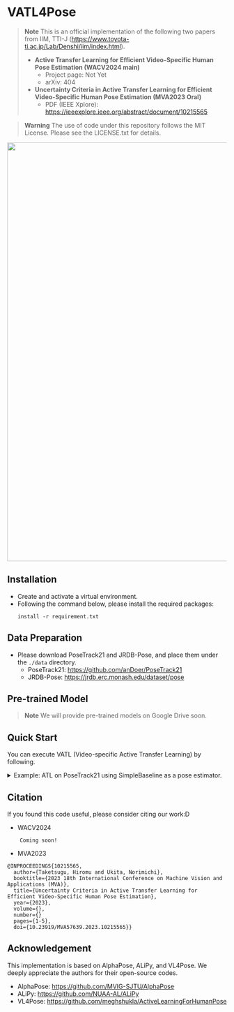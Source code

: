 # VATL4Pose
> **Note**
> This is an official implementation of the following two papers from IIM, TTI-J (https://www.toyota-ti.ac.jp/Lab/Denshi/iim/index.html).
> - **Active Transfer Learning for Efficient Video-Specific Human Pose Estimation (WACV2024 main)**
>   - Project page: Not Yet
>   - arXiv: 404
> - **Uncertainty Criteria in Active Transfer Learning for Efficient Video-Specific Human Pose Estimation (MVA2023 Oral)**
>   - PDF (IEEE Xplore): https://ieeexplore.ieee.org/abstract/document/10215565

> **Warning**
> The use of code under this repository follows the MIT License. Please see the LICENSE.txt for details.

<div align="center">
    <img src=".github/overview.png", width="960">
</div>

## Installation
- Create and activate a virtual environment.
- Following the command below, please install the required packages:
    ```pip
    install -r requirement.txt
    ```
    
## Data Preparation
- Please download PoseTrack21 and JRDB-Pose, and place them under the `./data` directory.
    - PoseTrack21: https://github.com/anDoer/PoseTrack21
    - JRDB-Pose: https://jrdb.erc.monash.edu/dataset/pose

## Pre-trained Model
> **Note**
> We will provide pre-trained models on Google Drive soon.

## Quick Start
You can execute VATL (Video-specific Active Transfer Learning) by following.
<details><summary><bold>Example: ATL on PoseTrack21 using SimpleBaseline as a pose estimator.</bold></summary>

1. **(Optional) Train an initial pose estimator from scratch**
    ``` python
    ./scripts/posetrack_train.py --cfg ./configs/posetrack21/{CONFIG_FILE} --exp-id {EXP_ID}
    ```
2. **(Optional) Evaluate the performance of the pre-trained model on train/val/test split**
    ``` python
    ./scripts/poseestimatoreval.py --cfg ./configs/posetrack21/{CONFIG_FILE} --exp-id {EXP_ID}
    ```
3. **(Optional) Pre-train the AutoEncoder for WPU (Whole-body Pose Unnaturalness)**
    ``` python
    ./scripts/wholebodyAE_train --dataset_type Posetrack21
    ```
4. **Execute Video-specific Active Transfer Learning on test videos**

    Please specify the detailed settings in the shell script if you like.
    ``` bash
    ./scripts/run_active_learning.sh ${GPU_ID}
    ```
5. **Evaluate the results of video-specific ATL**

    Please specify the results to summarize in the Python script.
    ``` python
    ./scripts/detailed_result.py
    ```
6. **(Optional) Visualize the estimated poses on each ATL cycle**

    Please specify the results to summarize in the Python script.
    ``` python
    ./scripts/visualize_result.py
    ```
</details>

## Citation
If you found this code useful, please consider citing our work:D
- WACV2024
```
    Coming soon!
```
- MVA2023
```
@INPROCEEDINGS{10215565,
  author={Taketsugu, Hiromu and Ukita, Norimichi},
  booktitle={2023 18th International Conference on Machine Vision and Applications (MVA)}, 
  title={Uncertainty Criteria in Active Transfer Learning for Efficient Video-Specific Human Pose Estimation}, 
  year={2023},
  volume={},
  number={}
  pages={1-5},
  doi={10.23919/MVA57639.2023.10215565}}
```

## Acknowledgement
This implementation is based on AlphaPose, ALiPy, and VL4Pose.
We deeply appreciate the authors for their open-source codes.
- AlphaPose: https://github.com/MVIG-SJTU/AlphaPose
- ALiPy: https://github.com/NUAA-AL/ALiPy
- VL4Pose: https://github.com/meghshukla/ActiveLearningForHumanPose

